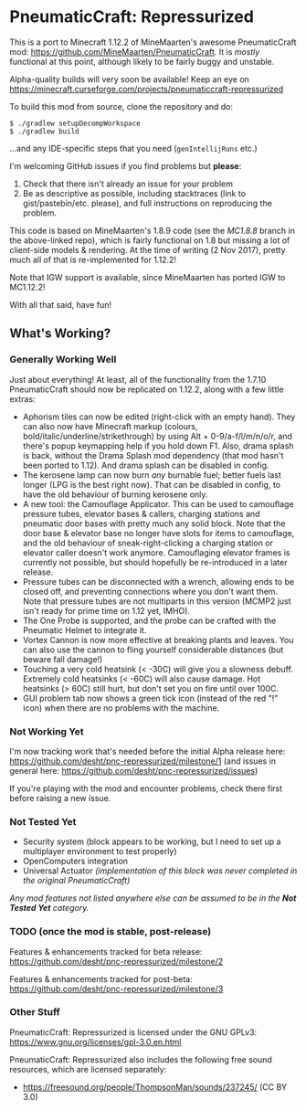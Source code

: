 # PneumaticCraft: Repressurized

This is a port to Minecraft 1.12.2 of MineMaarten's awesome PneumaticCraft mod: https://github.com/MineMaarten/PneumaticCraft.  It is *mostly* functional at this point, although likely to be fairly buggy and unstable.

Alpha-quality builds will very soon be available!  Keep an eye on https://minecraft.curseforge.com/projects/pneumaticcraft-repressurized

To build this mod from source, clone the repository and do:

```
$ ./gradlew setupDecompWorkspace
$ ./gradlew build
```

...and any IDE-specific steps that you need (``genIntellijRuns`` etc.)

I'm welcoming GitHub issues if you find problems but **please**:
1. Check that there isn't already an issue for your problem
1. Be as descriptive as possible, including stacktraces (link to gist/pastebin/etc. please), and full instructions on reproducing the problem.

This code is based on MineMaarten's 1.8.9 code (see the *MC1.8.8* branch in the above-linked repo), which is fairly functional on 1.8 but missing a lot of client-side models & rendering.  At the time of writing (2 Nov 2017), pretty much all of that is re-implemented for 1.12.2!

Note that IGW support is available, since MineMaarten has ported IGW to MC1.12.2!

With all that said, have fun!

## What's Working?

### Generally Working Well

Just about everything!  At least, all of the functionality from the 1.7.10 PneumaticCraft should now be replicated on 1.12.2, along with a few little extras:

* Aphorism tiles can now be edited (right-click with an empty hand).  They can also now have Minecraft markup (colours, bold/italic/underline/strikethrough) by using Alt + 0-9/a-f/l/m/n/o/r, and there's popup keymapping help if you hold down F1.  Also, drama splash is back, without the Drama Splash mod dependency (that mod hasn't been ported to 1.12).  And drama splash can be disabled in config.
* The kerosene lamp can now burn *any* burnable fuel; better fuels last longer (LPG is the best right now).  That can be disabled in config, to have the old behaviour of burning kerosene only.
* A new tool: the Camouflage Applicator.  This can be used to camouflage pressure tubes, elevator bases & callers, charging stations and pneumatic door bases with pretty much any solid block.  Note that the door base & elevator base no longer have slots for items to camouflage, and the old behaviour of sneak-right-clicking a charging station or elevator caller doesn't work anymore.  Camouflaging elevator frames is currently not possible, but should hopefully be re-introduced in a later release.
* Pressure tubes can be disconnected with a wrench, allowing ends to be closed off, and preventing connections where you don't want them.  Note that pressure tubes are not multiparts in this version (MCMP2 just isn't ready for prime time on 1.12 yet, IMHO).
* The One Probe is supported, and the probe can be crafted with the Pneumatic Helmet to integrate it.
* Vortex Cannon is now more effective at breaking plants and leaves.  You can also use the cannon to fling yourself considerable distances (but beware fall damage!)
* Touching a very cold heatsink (< -30C) will give you a slowness debuff.  Extremely cold heatsinks (< -60C) will also cause damage.  Hot heatsinks (> 60C) still hurt, but don't set you on fire until over 100C.
* GUI problem tab now shows a green tick icon (instead of the red "!" icon) when there are no problems with the machine.

### Not Working Yet

I'm now tracking work that's needed before the initial Alpha release here: https://github.com/desht/pnc-repressurized/milestone/1 (and issues in general here: https://github.com/desht/pnc-repressurized/issues)

If you're playing with the mod and encounter problems, check there first before raising a new issue.

### Not Tested Yet

* Security system (block appears to be working, but I need to set up a multiplayer environment to test properly)
* OpenComputers integration
* Universal Actuator *(implementation of this block was never completed in the original PneumaticCraft)*

*Any mod features not listed anywhere else can be assumed to be in the **Not Tested Yet** category.*

### TODO (once the mod is stable, post-release)

Features & enhancements tracked for beta release: https://github.com/desht/pnc-repressurized/milestone/2

Features & enhancements tracked for post-beta: https://github.com/desht/pnc-repressurized/milestone/3

### Other Stuff

PneumaticCraft: Repressurized is licensed under the GNU GPLv3: https://www.gnu.org/licenses/gpl-3.0.en.html

PneumaticCraft: Repressurized also includes the following free sound resources, which are licensed separately:

* https://freesound.org/people/ThompsonMan/sounds/237245/ (CC BY 3.0)

